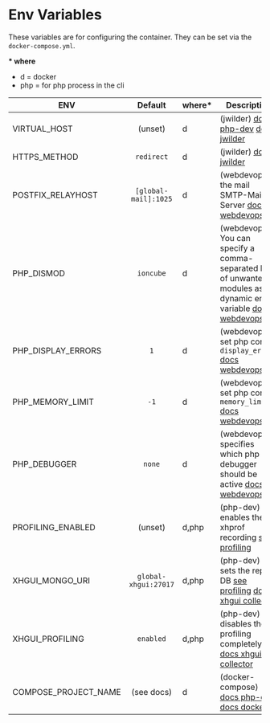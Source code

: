 # Env Variables

These variables are for configuring the container. They can be set via the `docker-compose.yml`.

**\* where**
 - d = docker
 - php = for php process in the cli

| ENV                  |        Default       | where* | Description                                                                                                     |
|----------------------|:--------------------:|--------|-----------------------------------------------------------------------------------------------------------------|
| VIRTUAL_HOST         | (unset)              | d      | (jwilder) [docs php-dev](./nginx-reverse-proxy.md) [docs jwilder](https://github.com/jwilder/nginx-proxy#usage) |
| HTTPS_METHOD         | `redirect`           | d      | (jwilder) [docs jwilder](https://github.com/jwilder/nginx-proxy#uhow-ssl-support-works)                         |
| POSTFIX_RELAYHOST    | `[global-mail]:1025` | d      | (webdevops) the mail SMTP-Mail Server [docs webdevops]                                                          |
| PHP_DISMOD           | `ioncube`            | d      | (webdevops) You can specify a comma-separated list of unwanted modules as dynamic env variable [docs webdevops] |
| PHP_DISPLAY_ERRORS   | `1`                  | d      | (webdevops) set php config `display_errors` [docs webdevops]                                                    |
| PHP_MEMORY_LIMIT     | `-1`                 | d      | (webdevops) set php config `memory_limit` [docs webdevops]                                                      |
| PHP_DEBUGGER         | `none`               | d      | (webdevops) specifies which php debugger should be active [docs webdevops]                                      |
| PROFILING_ENABLED    | (unset)              | d,php  | (php-dev) enables the xhprof recording [see profiling](./profiling.md)                                          |
| XHGUI_MONGO_URI      | `global-xhgui:27017` | d,php  | (php-dev) sets the report DB [see profiling](./profiling.md) [docs xhgui collector]                             |
| XHGUI_PROFILING      | `enabled`            | d,php  | (php-dev) disables the profiling completely [docs xhgui collector]                                              |
| COMPOSE_PROJECT_NAME | (see docs)           | d      | (docker-compose) [docs php-dev](./docker-project-name.md) [docs docker]                                         |


[docs webdevops]: https://dockerfile.readthedocs.io/en/latest/content/DockerImages/dockerfiles/php-apache-dev.html
[docs docker]: https://docs.docker.com/compose/reference/envvars/#compose_project_name
[docs xhgui collector]: https://github.com/perftools/xhgui-collector#use-with-environment-variables
